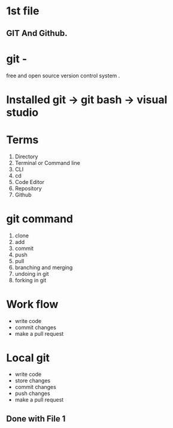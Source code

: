 # 1st file 

## GIT And Github.

# git - 
free and open source version control system . 

# Installed git -> git bash -> visual studio 

# Terms 
1. Directory 
2. Terminal or Command line 
3. CLI
4. cd
5. Code Editor 
6. Repository
7. Github

# git command 
1. clone 
2. add
3. commit
4. push 
5. pull
6. branching and merging 
7. undoing in git
8. forking in git

# Work flow                                           
* write code                          
* commit changes                                                      
* make a pull request
# Local git 
* write code 
* store changes
* commit changes
* push changes
* make a pull request

##       Done with File 1
